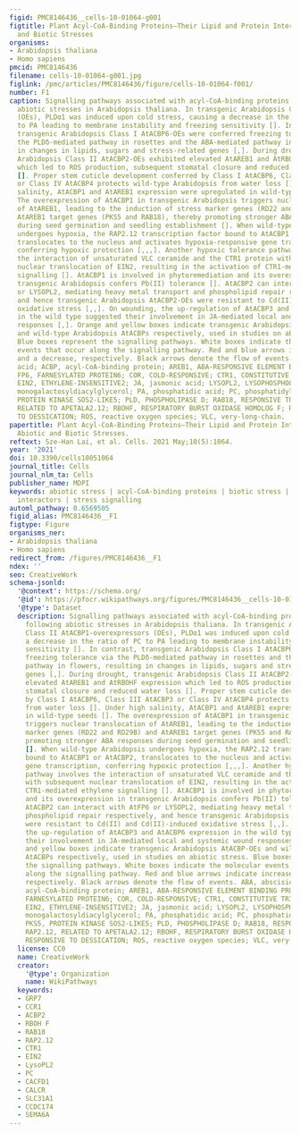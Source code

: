 ```yaml
---
figid: PMC8146436__cells-10-01064-g001
figtitle: Plant Acyl-CoA-Binding Proteins—Their Lipid and Protein Interactors in Abiotic
  and Biotic Stresses
organisms:
- Arabidopsis thaliana
- Homo sapiens
pmcid: PMC8146436
filename: cells-10-01064-g001.jpg
figlink: /pmc/articles/PMC8146436/figure/cells-10-01064-f001/
number: F1
caption: Signalling pathways associated with acyl-CoA-binding proteins (ACBPs) following
  abiotic stresses in Arabidopsis thaliana. In transgenic Arabidopsis Class II AtACBP1-overexpressors
  (OEs), PLDα1 was induced upon cold stress, causing a decrease in the ratio of PC
  to PA leading to membrane instability and freezing sensitivity []. In contrast,
  transgenic Arabidopsis Class I AtACBP6-OEs were conferred freezing tolerance via
  the PLDδ-mediated pathway in rosettes and the ABA-mediated pathway in flowers, resulting
  in changes in lipids, sugars and stress-related genes [,]. During drought, transgenic
  Arabidopsis Class II AtACBP2-OEs exhibited elevated AtAREB1 and AtRBOHF expression
  which led to ROS production, subsequent stomatal closure and reduced water loss
  []. Proper stem cuticle development conferred by Class I AtACBP6, Class III AtACBP3
  or Class IV AtACBP4 protects wild-type Arabidopsis from water loss []. Under high
  salinity, AtACBP1 and AtAREB1 expression were upregulated in wild-type seeds [].
  The overexpression of AtACBP1 in transgenic Arabidopsis triggers nuclear translocation
  of AtAREB1, leading to the induction of stress marker genes (RD22 and RD29B) and
  AtAREB1 target genes (PKS5 and RAB18), thereby promoting stronger ABA responses
  during seed germination and seedling establishment []. When wild-type Arabidopsis
  undergoes hypoxia, the RAP2.12 transcription factor bound to AtACBP1 or AtACBP2,
  translocates to the nucleus and activates hypoxia-responsive gene transcription,
  conferring hypoxic protection [,,,]. Another hypoxic tolerance pathway involves
  the interaction of unsaturated VLC ceramide and the CTR1 protein with subsequent
  nuclear translocation of EIN2, resulting in the activation of CTR1-mediated ethylene
  signalling []. AtACBP1 is involved in phytoremediation and its overexpression in
  transgenic Arabidopsis confers Pb(II) tolerance []. AtACBP2 can interact with AtFP6
  or LYSOPL2, mediating heavy metal transport and phospholipid repair respectively,
  and hence transgenic Arabidopsis AtACBP2-OEs were resistant to Cd(II) and Cd(II)-induced
  oxidative stress [,,]. On wounding, the up-regulation of AtACBP3 and AtACBP6 expression
  in the wild type suggested their involvement in JA-mediated local and systemic wound
  responses [,]. Orange and yellow boxes indicate transgenic Arabidopsis AtACBP-OEs
  and wild-type Arabidopsis AtACBPs respectively, used in studies on abiotic stress.
  Blue boxes represent the signalling pathways. White boxes indicate the molecular
  events that occur along the signalling pathway. Red and blue arrows indicate increase
  and a decrease, respectively. Black arrows denote the flow of events. ABA, abscisic
  acid; ACBP, acyl-CoA-binding protein; AREB1, ABA-RESPONSIVE ELEMENT BINDING PROTEIN1;
  FP6, FARNESYLATED PROTEIN6; COR, COLD-RESPONSIVE; CTR1, CONSTITUTIVE TRIPLE RESPONSE1;
  EIN2, ETHYLENE-INSENSITIVE2; JA, jasmonic acid; LYSOPL2, LYSOPHOSPHOLIPASE2; MGDG,
  monogalactosyldiacylglycerol; PA, phosphatidic acid; PC, phosphatidylcholine; PKS5,
  PROTEIN KINASE SOS2-LIKE5; PLD, PHOSPHOLIPASE D; RAB18, RESPONSIVE TO ABA18; RAP2.12,
  RELATED TO APETALA2.12; RBOHF, RESPIRATORY BURST OXIDASE HOMOLOG F; RD, RESPONSIVE
  TO DESSICATION; ROS, reactive oxygen species; VLC, very-long-chain.
papertitle: Plant Acyl-CoA-Binding Proteins—Their Lipid and Protein Interactors in
  Abiotic and Biotic Stresses.
reftext: Sze-Han Lai, et al. Cells. 2021 May;10(5):1064.
year: '2021'
doi: 10.3390/cells10051064
journal_title: Cells
journal_nlm_ta: Cells
publisher_name: MDPI
keywords: abiotic stress | acyl-CoA-binding proteins | biotic stress | lipids | protein
  interactors | stress signalling
automl_pathway: 0.6569505
figid_alias: PMC8146436__F1
figtype: Figure
organisms_ner:
- Arabidopsis thaliana
- Homo sapiens
redirect_from: /figures/PMC8146436__F1
ndex: ''
seo: CreativeWork
schema-jsonld:
  '@context': https://schema.org/
  '@id': https://pfocr.wikipathways.org/figures/PMC8146436__cells-10-01064-g001.html
  '@type': Dataset
  description: Signalling pathways associated with acyl-CoA-binding proteins (ACBPs)
    following abiotic stresses in Arabidopsis thaliana. In transgenic Arabidopsis
    Class II AtACBP1-overexpressors (OEs), PLDα1 was induced upon cold stress, causing
    a decrease in the ratio of PC to PA leading to membrane instability and freezing
    sensitivity []. In contrast, transgenic Arabidopsis Class I AtACBP6-OEs were conferred
    freezing tolerance via the PLDδ-mediated pathway in rosettes and the ABA-mediated
    pathway in flowers, resulting in changes in lipids, sugars and stress-related
    genes [,]. During drought, transgenic Arabidopsis Class II AtACBP2-OEs exhibited
    elevated AtAREB1 and AtRBOHF expression which led to ROS production, subsequent
    stomatal closure and reduced water loss []. Proper stem cuticle development conferred
    by Class I AtACBP6, Class III AtACBP3 or Class IV AtACBP4 protects wild-type Arabidopsis
    from water loss []. Under high salinity, AtACBP1 and AtAREB1 expression were upregulated
    in wild-type seeds []. The overexpression of AtACBP1 in transgenic Arabidopsis
    triggers nuclear translocation of AtAREB1, leading to the induction of stress
    marker genes (RD22 and RD29B) and AtAREB1 target genes (PKS5 and RAB18), thereby
    promoting stronger ABA responses during seed germination and seedling establishment
    []. When wild-type Arabidopsis undergoes hypoxia, the RAP2.12 transcription factor
    bound to AtACBP1 or AtACBP2, translocates to the nucleus and activates hypoxia-responsive
    gene transcription, conferring hypoxic protection [,,,]. Another hypoxic tolerance
    pathway involves the interaction of unsaturated VLC ceramide and the CTR1 protein
    with subsequent nuclear translocation of EIN2, resulting in the activation of
    CTR1-mediated ethylene signalling []. AtACBP1 is involved in phytoremediation
    and its overexpression in transgenic Arabidopsis confers Pb(II) tolerance [].
    AtACBP2 can interact with AtFP6 or LYSOPL2, mediating heavy metal transport and
    phospholipid repair respectively, and hence transgenic Arabidopsis AtACBP2-OEs
    were resistant to Cd(II) and Cd(II)-induced oxidative stress [,,]. On wounding,
    the up-regulation of AtACBP3 and AtACBP6 expression in the wild type suggested
    their involvement in JA-mediated local and systemic wound responses [,]. Orange
    and yellow boxes indicate transgenic Arabidopsis AtACBP-OEs and wild-type Arabidopsis
    AtACBPs respectively, used in studies on abiotic stress. Blue boxes represent
    the signalling pathways. White boxes indicate the molecular events that occur
    along the signalling pathway. Red and blue arrows indicate increase and a decrease,
    respectively. Black arrows denote the flow of events. ABA, abscisic acid; ACBP,
    acyl-CoA-binding protein; AREB1, ABA-RESPONSIVE ELEMENT BINDING PROTEIN1; FP6,
    FARNESYLATED PROTEIN6; COR, COLD-RESPONSIVE; CTR1, CONSTITUTIVE TRIPLE RESPONSE1;
    EIN2, ETHYLENE-INSENSITIVE2; JA, jasmonic acid; LYSOPL2, LYSOPHOSPHOLIPASE2; MGDG,
    monogalactosyldiacylglycerol; PA, phosphatidic acid; PC, phosphatidylcholine;
    PKS5, PROTEIN KINASE SOS2-LIKE5; PLD, PHOSPHOLIPASE D; RAB18, RESPONSIVE TO ABA18;
    RAP2.12, RELATED TO APETALA2.12; RBOHF, RESPIRATORY BURST OXIDASE HOMOLOG F; RD,
    RESPONSIVE TO DESSICATION; ROS, reactive oxygen species; VLC, very-long-chain.
  license: CC0
  name: CreativeWork
  creator:
    '@type': Organization
    name: WikiPathways
  keywords:
  - GRP7
  - CCR1
  - ACBP2
  - RBOH F
  - RAB18
  - RAP2.12
  - CTR1
  - EIN2
  - LysoPL2
  - PC
  - CACFD1
  - CALCR
  - SLC31A1
  - CCDC174
  - SEMA6A
---
```

